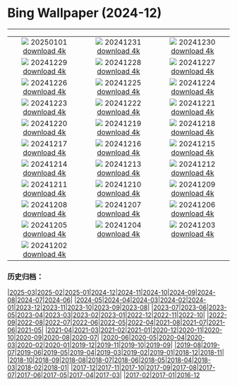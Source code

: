 # Bing Wallpaper (2024-12)
**************
| | | |
| :----: | :----: | :----: |
| ![](https://www.bing.com/th?id=OHR.PolarBearSwim_DE-DE5203449776_1920x1080.jpg) 20250101 [download 4k](https://www.bing.com/th?id=OHR.PolarBearSwim_DE-DE5203449776_UHD.jpg) | ![](https://www.bing.com/th?id=OHR.BavariaNewYearsEveFireworks_DE-DE4504129944_1920x1080.jpg) 20241231 [download 4k](https://www.bing.com/th?id=OHR.BavariaNewYearsEveFireworks_DE-DE4504129944_UHD.jpg) | ![](https://www.bing.com/th?id=OHR.MountFieldNP_DE-DE4643713603_1920x1080.jpg) 20241230 [download 4k](https://www.bing.com/th?id=OHR.MountFieldNP_DE-DE4643713603_UHD.jpg) |
| ![](https://www.bing.com/th?id=OHR.BorobudurBells_DE-DE1793437311_1920x1080.jpg) 20241229 [download 4k](https://www.bing.com/th?id=OHR.BorobudurBells_DE-DE1793437311_UHD.jpg) | ![](https://www.bing.com/th?id=OHR.CoralTurtle_DE-DE1141048085_1920x1080.jpg) 20241228 [download 4k](https://www.bing.com/th?id=OHR.CoralTurtle_DE-DE1141048085_UHD.jpg) | ![](https://www.bing.com/th?id=OHR.LakeBledSnow_DE-DE0780577347_1920x1080.jpg) 20241227 [download 4k](https://www.bing.com/th?id=OHR.LakeBledSnow_DE-DE0780577347_UHD.jpg) |
| ![](https://www.bing.com/th?id=OHR.MouseholeXmas_DE-DE8175245850_1920x1080.jpg) 20241226 [download 4k](https://www.bing.com/th?id=OHR.MouseholeXmas_DE-DE8175245850_UHD.jpg) | ![](https://www.bing.com/th?id=OHR.ReindeerTrio_DE-DE1704555391_1920x1080.jpg) 20241225 [download 4k](https://www.bing.com/th?id=OHR.ReindeerTrio_DE-DE1704555391_UHD.jpg) | ![](https://www.bing.com/th?id=OHR.SantaSnowglobe_DE-DE7632109173_1920x1080.jpg) 20241224 [download 4k](https://www.bing.com/th?id=OHR.SantaSnowglobe_DE-DE7632109173_UHD.jpg) |
| ![](https://www.bing.com/th?id=OHR.FestivusCranes_DE-DE1009786321_1920x1080.jpg) 20241223 [download 4k](https://www.bing.com/th?id=OHR.FestivusCranes_DE-DE1009786321_UHD.jpg) | ![](https://www.bing.com/th?id=OHR.GermanyAdventWreath_DE-DE0507962655_1920x1080.jpg) 20241222 [download 4k](https://www.bing.com/th?id=OHR.GermanyAdventWreath_DE-DE0507962655_UHD.jpg) | ![](https://www.bing.com/th?id=OHR.SolsticeHalo_DE-DE6991258679_1920x1080.jpg) 20241221 [download 4k](https://www.bing.com/th?id=OHR.SolsticeHalo_DE-DE6991258679_UHD.jpg) |
| ![](https://www.bing.com/th?id=OHR.SantaClausVillage_DE-DE6517743209_1920x1080.jpg) 20241220 [download 4k](https://www.bing.com/th?id=OHR.SantaClausVillage_DE-DE6517743209_UHD.jpg) | ![](https://www.bing.com/th?id=OHR.SibiuRomania_DE-DE6226513054_1920x1080.jpg) 20241219 [download 4k](https://www.bing.com/th?id=OHR.SibiuRomania_DE-DE6226513054_UHD.jpg) | ![](https://www.bing.com/th?id=OHR.NutcrackerBallet_DE-DE4788718607_1920x1080.jpg) 20241218 [download 4k](https://www.bing.com/th?id=OHR.NutcrackerBallet_DE-DE4788718607_UHD.jpg) |
| ![](https://www.bing.com/th?id=OHR.ReinefjordenNorway_DE-DE5744534611_1920x1080.jpg) 20241217 [download 4k](https://www.bing.com/th?id=OHR.ReinefjordenNorway_DE-DE5744534611_UHD.jpg) | ![](https://www.bing.com/th?id=OHR.SalzburgSnow_DE-DE5352398270_1920x1080.jpg) 20241216 [download 4k](https://www.bing.com/th?id=OHR.SalzburgSnow_DE-DE5352398270_UHD.jpg) | ![](https://www.bing.com/th?id=OHR.MisurinaLake_DE-DE0931532016_1920x1080.jpg) 20241215 [download 4k](https://www.bing.com/th?id=OHR.MisurinaLake_DE-DE0931532016_UHD.jpg) |
| ![](https://www.bing.com/th?id=OHR.NorthernHawkOwl_DE-DE0106015482_1920x1080.jpg) 20241214 [download 4k](https://www.bing.com/th?id=OHR.NorthernHawkOwl_DE-DE0106015482_UHD.jpg) | ![](https://www.bing.com/th?id=OHR.ChristmasBudapest_DE-DE0464258749_1920x1080.jpg) 20241213 [download 4k](https://www.bing.com/th?id=OHR.ChristmasBudapest_DE-DE0464258749_UHD.jpg) | ![](https://www.bing.com/th?id=OHR.FrozenLakebyWintrySunrise_DE-DE6146213126_1920x1080.jpg) 20241212 [download 4k](https://www.bing.com/th?id=OHR.FrozenLakebyWintrySunrise_DE-DE6146213126_UHD.jpg) |
| ![](https://www.bing.com/th?id=OHR.DolomitesSky_DE-DE3083933099_1920x1080.jpg) 20241211 [download 4k](https://www.bing.com/th?id=OHR.DolomitesSky_DE-DE3083933099_UHD.jpg) | ![](https://www.bing.com/th?id=OHR.CornwallSnow_DE-DE2370440399_1920x1080.jpg) 20241210 [download 4k](https://www.bing.com/th?id=OHR.CornwallSnow_DE-DE2370440399_UHD.jpg) | ![](https://www.bing.com/th?id=OHR.GuanacosChile_DE-DE1043903141_1920x1080.jpg) 20241209 [download 4k](https://www.bing.com/th?id=OHR.GuanacosChile_DE-DE1043903141_UHD.jpg) |
| ![](https://www.bing.com/th?id=OHR.ReopeningNotreDame_DE-DE4961652428_1920x1080.jpg) 20241208 [download 4k](https://www.bing.com/th?id=OHR.ReopeningNotreDame_DE-DE4961652428_UHD.jpg) | ![](https://www.bing.com/th?id=OHR.ArraialdoCabo_DE-DE6486743484_1920x1080.jpg) 20241207 [download 4k](https://www.bing.com/th?id=OHR.ArraialdoCabo_DE-DE6486743484_UHD.jpg) | ![](https://www.bing.com/th?id=OHR.HelsinkiDusk_DE-DE2937448278_1920x1080.jpg) 20241206 [download 4k](https://www.bing.com/th?id=OHR.HelsinkiDusk_DE-DE2937448278_UHD.jpg) |
| ![](https://www.bing.com/th?id=OHR.MonoTufa_DE-DE3076493863_1920x1080.jpg) 20241205 [download 4k](https://www.bing.com/th?id=OHR.MonoTufa_DE-DE3076493863_UHD.jpg) | ![](https://www.bing.com/th?id=OHR.RhinosKenya_DE-DE1969801233_1920x1080.jpg) 20241204 [download 4k](https://www.bing.com/th?id=OHR.RhinosKenya_DE-DE1969801233_UHD.jpg) | ![](https://www.bing.com/th?id=OHR.JaipurFort_DE-DE4173517386_1920x1080.jpg) 20241203 [download 4k](https://www.bing.com/th?id=OHR.JaipurFort_DE-DE4173517386_UHD.jpg) |
| ![](https://www.bing.com/th?id=OHR.SnowMoose_DE-DE0618096568_1920x1080.jpg) 20241202 [download 4k](https://www.bing.com/th?id=OHR.SnowMoose_DE-DE0618096568_UHD.jpg) |  |  |

### 历史归档：

|[2025-03](/../2025-03/2025-03.md)|[2025-02](/../2025-02/2025-02.md)|[2025-01](/../2025-01/2025-01.md)|[2024-12](/2024-12.md)|[2024-11](/../2024-11/2024-11.md)|[2024-10](/../2024-10/2024-10.md)|[2024-09](/../2024-09/2024-09.md)|[2024-08](/../2024-08/2024-08.md)|[2024-07](/../2024-07/2024-07.md)|[2024-06](/../2024-06/2024-06.md)|
|[2024-05](/../2024-05/2024-05.md)|[2024-04](/../2024-04/2024-04.md)|[2024-03](/../2024-03/2024-03.md)|[2024-02](/../2024-02/2024-02.md)|[2024-01](/../2024-01/2024-01.md)|[2023-12](/../2023-12/2023-12.md)|[2023-11](/../2023-11/2023-11.md)|[2023-10](/../2023-10/2023-10.md)|[2023-09](/../2023-09/2023-09.md)|[2023-08](/../2023-08/2023-08.md)|
|[2023-07](/../2023-07/2023-07.md)|[2023-06](/../2023-06/2023-06.md)|[2023-05](/../2023-05/2023-05.md)|[2023-04](/../2023-04/2023-04.md)|[2023-03](/../2023-03/2023-03.md)|[2023-02](/../2023-02/2023-02.md)|[2023-01](/../2023-01/2023-01.md)|[2022-12](/../2022-12/2022-12.md)|[2022-11](/../2022-11/2022-11.md)|[2022-10](/../2022-10/2022-10.md)|
|[2022-09](/../2022-09/2022-09.md)|[2022-08](/../2022-08/2022-08.md)|[2022-07](/../2022-07/2022-07.md)|[2022-06](/../2022-06/2022-06.md)|[2022-05](/../2022-05/2022-05.md)|[2022-04](/../2022-04/2022-04.md)|[2021-08](/../2021-08/2021-08.md)|[2021-07](/../2021-07/2021-07.md)|[2021-06](/../2021-06/2021-06.md)|[2021-05](/../2021-05/2021-05.md)|
|[2021-04](/../2021-04/2021-04.md)|[2021-03](/../2021-03/2021-03.md)|[2021-02](/../2021-02/2021-02.md)|[2021-01](/../2021-01/2021-01.md)|[2020-12](/../2020-12/2020-12.md)|[2020-11](/../2020-11/2020-11.md)|[2020-10](/../2020-10/2020-10.md)|[2020-09](/../2020-09/2020-09.md)|[2020-08](/../2020-08/2020-08.md)|[2020-07](/../2020-07/2020-07.md)|
|[2020-06](/../2020-06/2020-06.md)|[2020-05](/../2020-05/2020-05.md)|[2020-04](/../2020-04/2020-04.md)|[2020-03](/../2020-03/2020-03.md)|[2020-02](/../2020-02/2020-02.md)|[2020-01](/../2020-01/2020-01.md)|[2019-12](/../2019-12/2019-12.md)|[2019-11](/../2019-11/2019-11.md)|[2019-10](/../2019-10/2019-10.md)|[2019-09](/../2019-09/2019-09.md)|
|[2019-08](/../2019-08/2019-08.md)|[2019-07](/../2019-07/2019-07.md)|[2019-06](/../2019-06/2019-06.md)|[2019-05](/../2019-05/2019-05.md)|[2019-04](/../2019-04/2019-04.md)|[2019-03](/../2019-03/2019-03.md)|[2019-02](/../2019-02/2019-02.md)|[2019-01](/../2019-01/2019-01.md)|[2018-12](/../2018-12/2018-12.md)|[2018-11](/../2018-11/2018-11.md)|
|[2018-10](/../2018-10/2018-10.md)|[2018-09](/../2018-09/2018-09.md)|[2018-08](/../2018-08/2018-08.md)|[2018-07](/../2018-07/2018-07.md)|[2018-06](/../2018-06/2018-06.md)|[2018-05](/../2018-05/2018-05.md)|[2018-04](/../2018-04/2018-04.md)|[2018-03](/../2018-03/2018-03.md)|[2018-02](/../2018-02/2018-02.md)|[2018-01](/../2018-01/2018-01.md)|
|[2017-12](/../2017-12/2017-12.md)|[2017-11](/../2017-11/2017-11.md)|[2017-10](/../2017-10/2017-10.md)|[2017-09](/../2017-09/2017-09.md)|[2017-08](/../2017-08/2017-08.md)|[2017-07](/../2017-07/2017-07.md)|[2017-06](/../2017-06/2017-06.md)|[2017-05](/../2017-05/2017-05.md)|[2017-04](/../2017-04/2017-04.md)|[2017-03](/../2017-03/2017-03.md)|
|[2017-02](/../2017-02/2017-02.md)|[2017-01](/../2017-01/2017-01.md)|[2016-12](/../2016-12/2016-12.md)